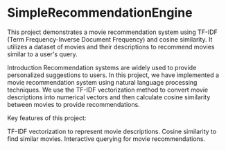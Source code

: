 # SimpleRecommendationEngine

This project demonstrates a movie recommendation system using TF-IDF (Term Frequency-Inverse Document Frequency) and cosine similarity. It utilizes a dataset of movies and their descriptions to recommend movies similar to a user's query.

Introduction
Recommendation systems are widely used to provide personalized suggestions to users. In this project, we have implemented a movie recommendation system using natural language processing techniques. We use the TF-IDF vectorization method to convert movie descriptions into numerical vectors and then calculate cosine similarity between movies to provide recommendations.

Key features of this project:

TF-IDF vectorization to represent movie descriptions.
Cosine similarity to find similar movies.
Interactive querying for movie recommendations.
